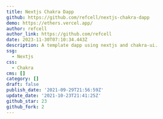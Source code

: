 ```yaml
---
title: Nextjs Chakra Dapp
github: https://github.com/refcell/nextjs-chakra-dapp
demo: https://ethers.vercel.app/
author: refcell
author_link: https://github.com/refcell
date: 2023-11-30T07:10:34.443Z
description: A template dapp using nextjs and chakra-ui.
ssg:
  - Nextjs
css:
  - Chakra
cms: []
category: []
draft: false
publish_date: '2021-09-29T21:56:59Z'
update_date: '2021-10-23T21:41:25Z'
github_star: 23
github_fork: 2
---
```

